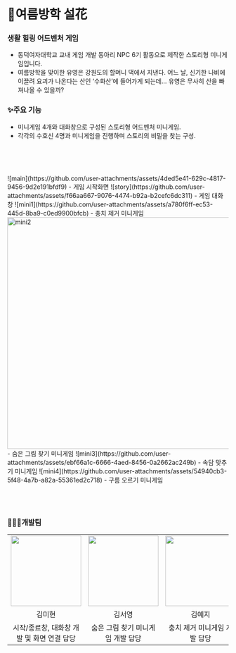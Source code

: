 # 🌷여름방학 설花
### 생활 힐링 어드벤처 게임
- 동덕여자대학교 교내 게임 개발 동아리 NPC 6기 활동으로 제작한 스토리형 미니게임입니다.
- 여름방학을 맞이한 유영은 강원도의 할머니 댁에서 지낸다. 어느 날, 신기한 나비에 이끌려 요괴가 나온다는 산인 ‘수화산’에 들어가게 되는데… 유영은 무사히 산을 빠져나올 수 있을까?

### ✨주요 기능
- 미니게임 4개와 대화창으로 구성된 스토리형 어드벤처 미니게임.
- 각각의 수호신 4명과 미니게임을 진행하며 스토리의 비밀을 찾는 구성.

<br/><br/><br/>
<div>
  <div>
    ![main](https://github.com/user-attachments/assets/4ded5e41-629c-4817-9456-9d2e191bfdf9)
    - 게임 시작화면
    ![story](https://github.com/user-attachments/assets/f66aa667-9076-4474-b92a-b2cefc6dc311)
    - 게임 대화창
    ![mini1](https://github.com/user-attachments/assets/a780f6ff-ec53-445d-8ba9-c0ed9900bfcb)
    - 충치 제거 미니게임
    <img width="526" alt="mini2" src="https://github.com/user-attachments/assets/ca8e2ed0-6134-48ad-9c45-d7048d619b76">
    - 숨은 그림 찾기 미니게임
    ![mini3](https://github.com/user-attachments/assets/ebf66a1c-6666-4aed-8456-0a2662ac249b)
    - 속담 맞추기 미니게임
    ![mini4](https://github.com/user-attachments/assets/54940cb3-5f48-4a7b-a82a-55361ed2c718)
    - 구름 오르기 미니게임
  </div>
</div>
<br/><br/><br/>

### 👩🏻‍💻개발팀
<table width = "100%">
  <tr>
      <td>
      <a href="https://github.com/mhyeon-kim ">                 
          <img src="https://avatars.githubusercontent.com/mhyeon-kim" width="160" />            
      </a>
    </td>
    <td>
      <a href="https://github.com/kimseoyoungk ">                 
          <img src="https://avatars.githubusercontent.com/kimseoyoungk" width="160" />            
      </a>
    </td>
      <td>
      <a href="https://github.com/masIImaro ">                 
          <img src="https://avatars.githubusercontent.com/masIImaro" width="160" />            
      </a>
    </td>
    <td>
      <a href="https://github.com/jjuj99 ">                 
          <img src="https://avatars.githubusercontent.com/jjuj99" width="160" />            
      </a>
    </td>
        <td>
      <a href="https://github.com/kthrc ">                 
          <img src="https://avatars.githubusercontent.com/kthrc " width="160" />            
      </a>
    </td>
  </tr>
  <tr>
    <td align="center">김미현</td>
    <td align="center">김서영</td>
    <td align="center">김예지</td>
    <td align="center">정유진</td>
    <td align="center">최유정</td>
  </tr>
  <tr>
    <td align="center">시작/종료창, 대화창 개발 및 화면 연결 담당</td>
    <td align="center">숨은 그림 찾기 미니게임 개발 담당</td>
    <td align="center">충치 제거 미니게임 개발 담당</td>
    <td align="center">구름 오르기 미니게임 개발 담당</td>
    <td align="center">속담 맞추기 미니게임 개발 담당</td>
  </tr>
</table>
